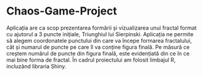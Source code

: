# Chaos-Game-Project

Aplicația are ca scop prezentarea formării și vizualizarea unui fractal format cu ajutorul a 3 puncte inițiale, Triunghiul lui Sierpinski. Aplicația ne permite să alegem coordonatele punctului din care va începe
formarea fractalului, cât și numarul de puncte pe care îl va conține figura finală. Pe măsură ce creștem numărul
de puncte din figura finală, este evidențiată din ce în ce mai bine forma de fractal. În cadrul proiectului am folosit limbajul R, incluzând libraria Shiny.
